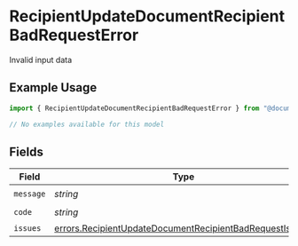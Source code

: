 # RecipientUpdateDocumentRecipientBadRequestError

Invalid input data

## Example Usage

```typescript
import { RecipientUpdateDocumentRecipientBadRequestError } from "@documenso/sdk-typescript/models/errors";

// No examples available for this model
```

## Fields

| Field                                                                                                                              | Type                                                                                                                               | Required                                                                                                                           | Description                                                                                                                        |
| ---------------------------------------------------------------------------------------------------------------------------------- | ---------------------------------------------------------------------------------------------------------------------------------- | ---------------------------------------------------------------------------------------------------------------------------------- | ---------------------------------------------------------------------------------------------------------------------------------- |
| `message`                                                                                                                          | *string*                                                                                                                           | :heavy_check_mark:                                                                                                                 | N/A                                                                                                                                |
| `code`                                                                                                                             | *string*                                                                                                                           | :heavy_check_mark:                                                                                                                 | N/A                                                                                                                                |
| `issues`                                                                                                                           | [errors.RecipientUpdateDocumentRecipientBadRequestIssue](../../models/errors/recipientupdatedocumentrecipientbadrequestissue.md)[] | :heavy_minus_sign:                                                                                                                 | N/A                                                                                                                                |